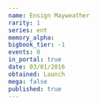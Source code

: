 ```yaml
---
name: Ensign Mayweather
rarity: 1
series: ent
memory_alpha:
bigbook_tier: -1
events: 0
in_portal: true
date: 03/01/2016
obtained: Launch
mega: false
published: true
---
```



